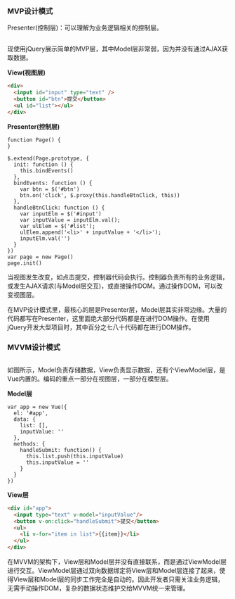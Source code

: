 
### MVP设计模式

Presenter(控制层)：可以理解为业务逻辑相关的控制层。

![]()

现使用jQuery展示简单的MVP层，其中Model层非常弱，因为并没有通过AJAX获取数据。

**View(视图层)**

```HTML
<div>
  <input id="input" type="text" />
  <button id="btn">提交</button>
  <ul id="list"></ul>
</div>
```

**Presenter(控制层)**

```JS
function Page() {
}

$.extend(Page.prototype, {
  init: function () {
    this.bindEvents()
  },
  bindEvents: function () {
    var btn = $('#btn')
    btn.on('click', $.proxy(this.handleBtnClick, this))
  },
  handleBtnClick: function () {
    var inputElm = $('#input')
    var inputValue = inputElm.val();
    var ulElem = $('#list');
    ulElem.append('<li>' + inputValue + '</li>');
    inputElm.val('')
  }
})
var page = new Page()
page.init()
```

当视图发生改变，如点击提交，控制器代码会执行。控制器负责所有的业务逻辑，或发生AJAX请求(与Model层交互)，或直接操作DOM。通过操作DOM，可以改变视图层。

在MVP设计模式里，最核心的层是Presenter层，Model层其实非常边缘。大量的代码都写在Presenter，这里面绝大部分代码都是在进行DOM操作。在使用jQuery开发大型项目时，其中百分之七八十代码都在进行DOM操作。

### MVVM设计模式

![]()

如图所示，Model负责存储数据，View负责显示数据，还有个ViewModel层，是Vue内置的。编码的重点一部分在视图层，一部分在模型层。

**Model层**

```JS
var app = new Vue({
  el: '#app',
  data: {
    list: [],
    inputValue: ''
  },
  methods: {
    handleSubmit: function() {
      this.list.push(this.inputValue)
      this.inputValue = ''
    }
  }
})
```

**View层**

```HTML
<div id="app">
  <input type="text" v-model="inputValue"/>
  <button v-on:click="handleSubmit">提交</button>
  <ul>
    <li v-for="item in list">{{item}}</li>
  </ul>
</div>
```

在MVVM的架构下，View层和Model层并没有直接联系，而是通过ViewModel层进行交互。ViewModel层通过双向数据绑定将View层和Model层连接了起来，使得View层和Model层的同步工作完全是自动的。因此开发者只需关注业务逻辑，无需手动操作DOM，复杂的数据状态维护交给MVVM统一来管理。